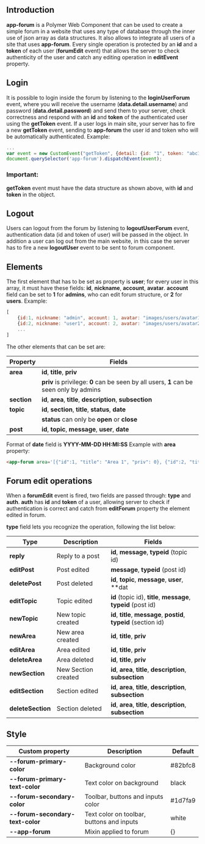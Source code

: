 ## Introduction
**app-forum** is a Polymer Web Component that can be used to create a simple forum in a website that uses any type of database through the inner use of json array as data structures. It also allows to integrate all users of a site that uses **app-forum**.
Every single operation is protected by an **id** and a **token** of each user (**forumEdit** event) that allows the server to check authenticity of the user and catch any editing operation in **editEvent** property.
 
## Login
It is possible to login inside the forum by listening to the **loginUserForum** event, where you will receive the username (**data.detail.username**) and password (**data.detail.password**) and send them to your server, check correctness and respond with an **id** and **token** of the authenticated user using the **getToken** event.
If a user logs in main site, your server has to fire a new **getToken** event, sending to **app-forum** the user id and token who will be automatically authenticated.
Example:
```javascript
...
var event = new CustomEvent("getToken", {detail: {id: "1", token: "abc1234"}});
document.querySelector('app-forum').dispatchEvent(event);
```
### Important: 
**getToken** event must have the data structure as shown above, with **id** and **token** in the object.
 
## Logout
Users can logout from the forum by listening to **logoutUserForum** event, authentication data (id and token of user) will be passed in the object.
In addition a user can log out from the main website, in this case the server has to fire a new **logoutUser** event to be sent to forum component.
 
## Elements
The first element that has to be set as property is **user**; for every user in this array,
it must have these fields: **id**, **nickname**, **account**, **avatar**.
**account** field can be set to **1** for __admins__, who can edit forum structure, or **2** for __users__.
Example:
```javascript
[
    {id:1, nickname: "admin", account: 1, avatar: "images/users/avatar1.jpg"},
    {id:2, nickname: "user1", account: 2, avatar: "images/users/avatar2.jpg"},
    ...
]
```
The other elements that can be set are:

|Property    | Fields|
|----        |----------|
|**area**      | **id**, **title**, **priv**|
|              | **priv** is privilege: **0** can be seen by all users, **1** can be seen only by admins|
|**section**   | **id**, **area**, **title**, **description**, **subsection**|
|**topic**     | **id**, **section**, **title**, **status**, **date**|
|              | **status** can only be **open** or **close**|
|**post**      | **id**, **topic**, **message**, **user**, **date**|
Format of **date** field is **YYYY-MM-DD HH:MI:SS**
Example with **area** property:
```html
<app-forum area='[{"id":1, "title": "Area 1", "priv": 0}, {"id":2, "title": "Area 2", "priv": 1}]'></app-forum>
```
## Forum edit operations
When a **forumEdit** event is fired, two fields are passed through: **type** and **auth**.
**auth** has **id** and **token** of a user, allowing server to check if authentication is correct and catch from **editForum** property the element edited in forum.
 
**type** field lets you recognize the operation, following the list below:

|Type            | Description           | Fields|
|----------      |-------------          |----------|
|**reply**         | Reply to a post       | **id**, **message**, **typeid** (topic id)|
|**editPost**      | Post edited           | **message**, **typeid** (post id)|
|**deletePost**    | Post deleted          | **id**, **topic**, **message**, **user**, **dat|e**|
|**editTopic**     | Topic edited          | **id** (topic id), **title**, **message**, **typeid** (post id)|
|**newTopic**      | New topic created     | **id**, **title**, **message**, **postid**, **typeid** (section id)|
|**newArea**       | New area created      | **id**, **title**, **priv**|
|**editArea**      | Area edited           | **id**, **title**, **priv**|
|**deleteArea**    | Area deleted          | **id**, **title**, **priv**|
|**newSection**    | New Section created   | **id**, **area**, **title**, **description**, **subsection**|
|**editSection**   | Section edited        | **id**, **area**, **title**, **description**, **subsection**|
|**deleteSection** | Section deleted       | **id**, **area**, **title**, **description**, **subsection**|     
 
## Style
|Custom property                 | Description                               | Default|
|----------------                |-------------                              |----------|
|**--forum-primary-color**         | Background color                          | #82bfc8|
|**--forum-primary-text-color**    | Text color on background                  | black|
|**--forum-secondary-color**       | Toolbar, buttons and inputs color         | #1d7fa9|
|**--forum-secondary-text-color**  | Text color on toolbar, buttons and inputs | white|
|**--app-forum**                   | Mixin applied to forum                    | {}|
